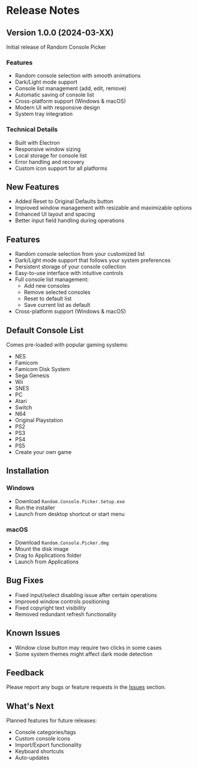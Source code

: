 # Release Notes

## Version 1.0.0 (2024-03-XX)

Initial release of Random Console Picker

### Features
- Random console selection with smooth animations
- Dark/Light mode support
- Console list management (add, edit, remove)
- Automatic saving of console list
- Cross-platform support (Windows & macOS)
- Modern UI with responsive design
- System tray integration

### Technical Details
- Built with Electron
- Responsive window sizing
- Local storage for console list
- Error handling and recovery
- Custom icon support for all platforms

## New Features
- Added Reset to Original Defaults button
- Improved window management with resizable and maximizable options
- Enhanced UI layout and spacing
- Better input field handling during operations

## Features
- Random console selection from your customized list
- Dark/Light mode support that follows your system preferences
- Persistent storage of your console collection
- Easy-to-use interface with intuitive controls
- Full console list management:
  - Add new consoles
  - Remove selected consoles
  - Reset to default list
  - Save current list as default
- Cross-platform support (Windows & macOS)

## Default Console List
Comes pre-loaded with popular gaming systems:
- NES
- Famicom
- Famicom Disk System
- Sega Genesis
- Wii
- SNES
- PC
- Atari
- Switch
- N64
- Original Playstation
- PS2
- PS3
- PS4
- PS5
- Create your own game

## Installation
### Windows
- Download `Random.Console.Picker.Setup.exe`
- Run the installer
- Launch from desktop shortcut or start menu

### macOS
- Download `Random.Console.Picker.dmg`
- Mount the disk image
- Drag to Applications folder
- Launch from Applications

## Bug Fixes
- Fixed input/select disabling issue after certain operations
- Improved window controls positioning
- Fixed copyright text visibility
- Removed redundant refresh functionality

## Known Issues
- Window close button may require two clicks in some cases
- Some system themes might affect dark mode detection

## Feedback
Please report any bugs or feature requests in the [Issues](../../issues) section.

## What's Next
Planned features for future releases:
- Console categories/tags
- Custom console icons
- Import/Export functionality
- Keyboard shortcuts
- Auto-updates 